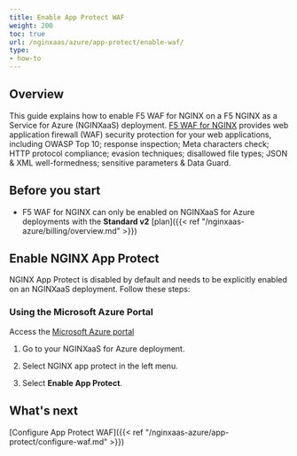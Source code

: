 ```yaml
---
title: Enable App Protect WAF
weight: 200
toc: true
url: /nginxaas/azure/app-protect/enable-waf/
type:
- how-to
---
```


## Overview

This guide explains how to enable F5 WAF for NGINX on a F5 NGINX as a Service for Azure (NGINXaaS) deployment. [F5 WAF for NGINX](https://docs.nginx.com/nginx-app-protect-waf/v5) provides web application firewall (WAF) security protection for your web applications, including OWASP Top 10; response inspection; Meta characters check; HTTP protocol compliance; evasion techniques; disallowed file types; JSON & XML well-formedness; sensitive parameters & Data Guard.

## Before you start
- F5 WAF for NGINX can only be enabled on NGINXaaS for Azure deployments with the **Standard v2** [plan]({{< ref "/nginxaas-azure/billing/overview.md" >}})

## Enable NGINX App Protect

NGINX App Protect is disabled by default and needs to be explicitly enabled on an NGINXaaS deployment. Follow these steps:

### Using the Microsoft Azure Portal

Access the [Microsoft Azure portal](https://portal.azure.com)

1. Go to your NGINXaaS for Azure deployment.

2. Select NGINX app protect in the left menu.

3. Select **Enable App Protect**.

## What's next

[Configure App Protect WAF]({{< ref "/nginxaas-azure/app-protect/configure-waf.md" >}})
